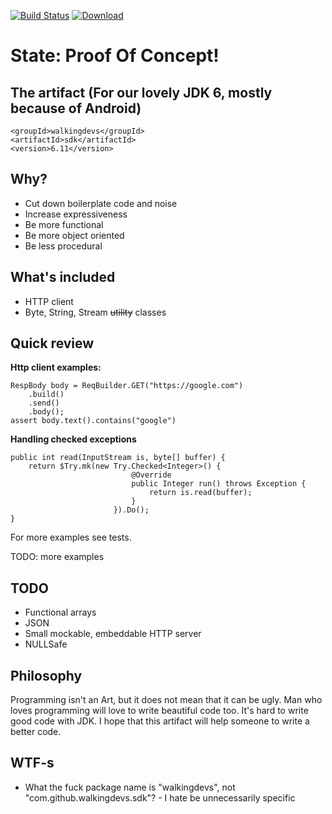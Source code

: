 [![Build Status](https://travis-ci.org/walkingdevs/sdk.svg?branch=master)](https://travis-ci.org/walkingdevs/sdk)
[![Download](https://api.bintray.com/packages/walkingdevs/mvn/sdk/images/download.svg) ](https://bintray.com/walkingdevs/mvn/sdk/_latestVersion)

# State: Proof Of Concept!

## The artifact (For our lovely JDK 6, mostly because of Android)
    <groupId>walkingdevs</groupId>
    <artifactId>sdk</artifactId>
    <version>6.11</version>

## Why?
- Cut down boilerplate code and noise
- Increase expressiveness
- Be more functional
- Be more object oriented
- Be less procedural

## What's included
- HTTP client
- Byte, String, Stream ~~utility~~ classes

## Quick review
**Http client examples:**

    RespBody body = ReqBuilder.GET("https://google.com")
        .build()
        .send()
        .body();
    assert body.text().contains("google")

**Handling checked exceptions**

    public int read(InputStream is, byte[] buffer) {
        return $Try.mk(new Try.Checked<Integer>() {
                               @Override
                               public Integer run() throws Exception {
                                   return is.read(buffer);
                               }
                           }).Do();
    }

For more examples see tests.

TODO: more examples

## TODO
- Functional arrays
- JSON
- Small mockable, embeddable HTTP server
- NULLSafe

## Philosophy
Programming isn't an Art, but it does not mean that it can be ugly.
Man who loves programming will love to write beautiful code too.
It's hard to write good code with JDK. I hope that this artifact will
help someone to write a better code.

## WTF-s
- What the fuck package name is "walkingdevs", not "com.github.walkingdevs.sdk"? - I hate be unnecessarily specific